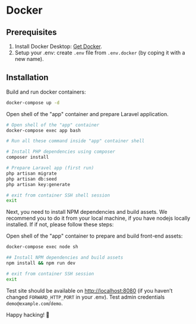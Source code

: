 # Docker

## Prerequisites

1. Install Docker Desktop: [Get Docker](https://docs.docker.com/get-docker/).
2. Setup your .env: create `.env` file from `.env.docker` (by coping it with a new name). 


## Installation

Build and run docker containers:
```sh
docker-compose up -d
```

Open shell of the "app" container and prepare Laravel application.
```sh
# Open shell of the "app" container
docker-compose exec app bash

# Run all these command inside "app" container shell

# Install PHP dependencies using composer
composer install

# Prepare Laravel app (first run)
php artisan migrate
php artisan db:seed
php artisan key:generate

# exit from container SSH shell session
exit
```

Next, you need to install NPM dependencies and build assets.
We recommend you to do it from your local machine, if you have nodejs locally installed.
If if not, please follow these steps:

Open shell of the "app" container to prepare and build front-end assets:
```sh
docker-compose exec node sh

## Install NPM dependencies and build assets
npm install && npm run dev

# exit from container SSH session
exit
```

Test site should be available on [http://localhost:8080](http://localhost:8080) (if you haven’t changed `FORWARD_HTTP_PORT` in your .env).
Test admin credentials `demo@example.com`/`demo`.

Happy hacking! 🚀
